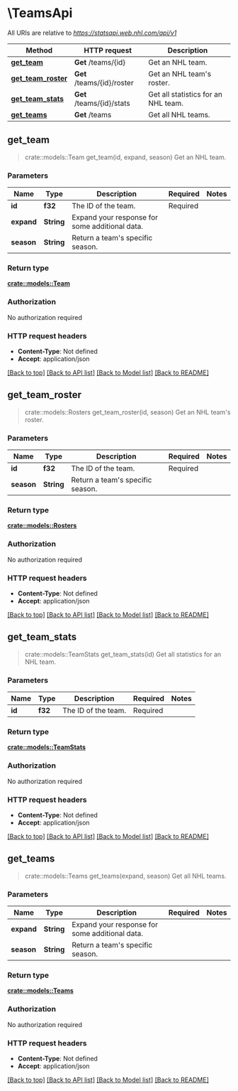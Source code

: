 # \TeamsApi

All URIs are relative to *https://statsapi.web.nhl.com/api/v1*

Method | HTTP request | Description
------------- | ------------- | -------------
[**get_team**](TeamsApi.md#get_team) | **Get** /teams/{id} | Get an NHL team.
[**get_team_roster**](TeamsApi.md#get_team_roster) | **Get** /teams/{id}/roster | Get an NHL team's roster.
[**get_team_stats**](TeamsApi.md#get_team_stats) | **Get** /teams/{id}/stats | Get all statistics for an NHL team.
[**get_teams**](TeamsApi.md#get_teams) | **Get** /teams | Get all NHL teams.



## get_team

> crate::models::Team get_team(id, expand, season)
Get an NHL team.

### Parameters


Name | Type | Description  | Required | Notes
------------- | ------------- | ------------- | ------------- | -------------
**id** | **f32** | The ID of the team. | Required | 
**expand** | **String** | Expand your response for some additional data. |  | 
**season** | **String** | Return a team's specific season. |  | 

### Return type

[**crate::models::Team**](Team.md)

### Authorization

No authorization required

### HTTP request headers

- **Content-Type**: Not defined
- **Accept**: application/json

[[Back to top]](#) [[Back to API list]](../README.md#documentation-for-api-endpoints) [[Back to Model list]](../README.md#documentation-for-models) [[Back to README]](../README.md)


## get_team_roster

> crate::models::Rosters get_team_roster(id, season)
Get an NHL team's roster.

### Parameters


Name | Type | Description  | Required | Notes
------------- | ------------- | ------------- | ------------- | -------------
**id** | **f32** | The ID of the team. | Required | 
**season** | **String** | Return a team's specific season. |  | 

### Return type

[**crate::models::Rosters**](Rosters.md)

### Authorization

No authorization required

### HTTP request headers

- **Content-Type**: Not defined
- **Accept**: application/json

[[Back to top]](#) [[Back to API list]](../README.md#documentation-for-api-endpoints) [[Back to Model list]](../README.md#documentation-for-models) [[Back to README]](../README.md)


## get_team_stats

> crate::models::TeamStats get_team_stats(id)
Get all statistics for an NHL team.

### Parameters


Name | Type | Description  | Required | Notes
------------- | ------------- | ------------- | ------------- | -------------
**id** | **f32** | The ID of the team. | Required | 

### Return type

[**crate::models::TeamStats**](TeamStats.md)

### Authorization

No authorization required

### HTTP request headers

- **Content-Type**: Not defined
- **Accept**: application/json

[[Back to top]](#) [[Back to API list]](../README.md#documentation-for-api-endpoints) [[Back to Model list]](../README.md#documentation-for-models) [[Back to README]](../README.md)


## get_teams

> crate::models::Teams get_teams(expand, season)
Get all NHL teams.

### Parameters


Name | Type | Description  | Required | Notes
------------- | ------------- | ------------- | ------------- | -------------
**expand** | **String** | Expand your response for some additional data. |  | 
**season** | **String** | Return a team's specific season. |  | 

### Return type

[**crate::models::Teams**](Teams.md)

### Authorization

No authorization required

### HTTP request headers

- **Content-Type**: Not defined
- **Accept**: application/json

[[Back to top]](#) [[Back to API list]](../README.md#documentation-for-api-endpoints) [[Back to Model list]](../README.md#documentation-for-models) [[Back to README]](../README.md)

